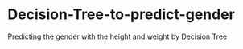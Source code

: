# Decision-Tree-to-predict-gender
Predicting the gender with the height and weight by Decision Tree

